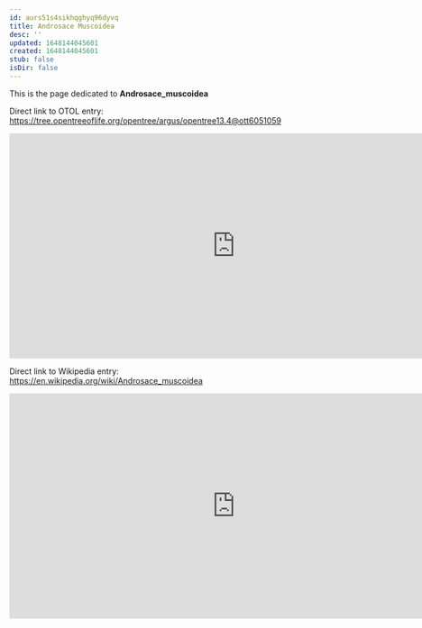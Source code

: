 ```yaml
---
id: aurs51s4sikhqghyq96dyvq
title: Androsace Muscoidea
desc: ''
updated: 1648144045601
created: 1648144045601
stub: false
isDir: false
---
```

This is the page dedicated to **Androsace_muscoidea**


Direct link to OTOL entry: https://tree.opentreeoflife.org/opentree/argus/opentree13.4@ott6051059



<html>
    <body>
    <iframe src="https://tree.opentreeoflife.org/opentree/argus/opentree13.4@ott6051059"
    width="800" height="400" frameborder="0" allowfullscreen> </iframe>
    </body>
</html>
    


Direct link to Wikipedia entry: https://en.wikipedia.org/wiki/Androsace_muscoidea



<html>
    <body>
    <iframe src="https://en.wikipedia.org/wiki/Androsace_muscoidea"
    width="800" height="400" frameborder="0" allowfullscreen> </iframe>
    </body>
</html>
    
